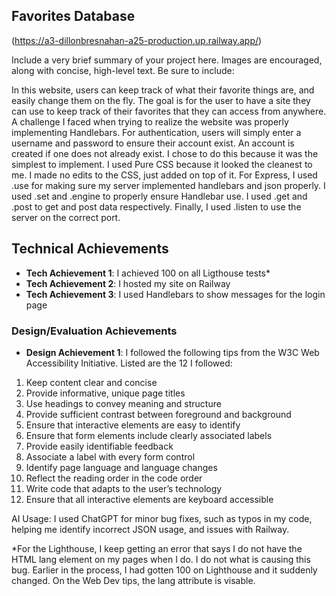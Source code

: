 ## Favorites Database

(https://a3-dillonbresnahan-a25-production.up.railway.app/)

Include a very brief summary of your project here. Images are encouraged, along with concise, high-level text. Be sure to include:


In this website, users can keep track of what their favorite things are, and easily change them on the fly. The goal is for the user to have a site they can use to keep track of their favorites that they can access from anywhere. A challenge I faced when trying to realize the website was properly implementing Handlebars. For authentication, users will simply enter a username and password to ensure their account exist. An account is created if one does not already exist. I chose to do this because it was the simplest to implement. I used Pure CSS because it looked the cleanest to me. I made no edits to the CSS, just added on top of it. For Express, I used .use for making sure my server implemented handlebars and json properly. I used .set and .engine to properly ensure Handlebar use. I used .get and .post to get and post data respectively. Finally, I used .listen to use the server on the correct port.

## Technical Achievements
- **Tech Achievement 1**: I achieved 100 on all Ligthouse tests*
- **Tech Achievement 2**: I hosted my site on Railway
- **Tech Achievement 3**: I used Handlebars to show messages for the login page

### Design/Evaluation Achievements
- **Design Achievement 1**: I followed the following tips from the W3C Web Accessibility Initiative. Listed are the 12 I followed:
1. Keep content clear and concise
2. Provide informative, unique page titles
3. Use headings to convey meaning and structure
4. Provide sufficient contrast between foreground and background
5. Ensure that interactive elements are easy to identify
6. Ensure that form elements include clearly associated labels
7. Provide easily identifiable feedback
8. Associate a label with every form control
9. Identify page language and language changes
10. Reflect the reading order in the code order
11. Write code that adapts to the user’s technology
12. Ensure that all interactive elements are keyboard accessible

AI Usage:
I used ChatGPT for minor bug fixes, such as typos in my code, helping me identify incorrect JSON usage, and issues with Railway.

*For the Lighthouse, I keep getting an error that says I do not have the HTML lang element on my pages when I do. I do not what is causing this bug. Earlier in the process, I had gotten 100 on Lighthouse and it suddenly changed. On the Web Dev tips, the lang attribute is visable.